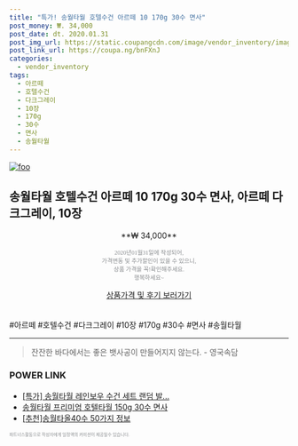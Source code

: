 ```yaml
--- 
title: "특가! 송월타월 호텔수건 아르떼 10 170g 30수 면사" 
post_money: ₩. 34,000 
post_date: dt. 2020.01.31 
post_img_url: https://static.coupangcdn.com/image/vendor_inventory/images/2018/11/08/14/0/1af67f39-8bb1-4c8f-8584-42b713caa6a1.jpg 
post_link_url: https://coupa.ng/bnFXnJ 
categories: 
  - vendor_inventory 
tags: 
  - 아르떼 
  - 호텔수건 
  - 다크그레이 
  - 10장 
  - 170g 
  - 30수 
  - 면사 
  - 송월타월 
--- 
```

[![foo](https://static.coupangcdn.com/image/vendor_inventory/images/2018/11/08/14/0/1af67f39-8bb1-4c8f-8584-42b713caa6a1.jpg)](https://coupa.ng/bnFXnJ) 

## 송월타월 호텔수건 아르떼 10 170g 30수 면사, 아르떼 다크그레이, 10장 
<p style="text-align: center;">**₩ 34,000**</p> 
<p style="text-align: center;"><span style="color: #898c8f; font-family: Georgia,Times,serif; font-size: 0.75em;">2020년01월31일에 작성되어, <br>가격변동 및 추가할인이 있을 수 있으니,<br> 상품 가격을 꼭!확인해주세요.<br>행복하세요~</span> 
</p>	 
<div markdown="0" style="text-align: center;"><a href="https://coupa.ng/bnFXnJ" class="btn btn--success">상품가격 및 후기 보러가기</a></div> 
<br><br> 
  #아르떼 #호텔수건 #다크그레이 #10장 #170g #30수 #면사 #송월타월 
<hr> 

> 잔잔한 바다에서는 좋은 뱃사공이 만들어지지 않는다. - 영국속담 


### POWER LINK

* <a href="https://blog.naver.com/sakai111/221786399029" target="_blank">[특가] 송월타월 레인보우 수건 세트 랜덤 발...</a>
* <a href="https://blog.naver.com/santokki14/221786560452" target="_blank">송월타월 프리미엄 호텔타월 150g 30수 면사</a>
* <a href="https://blog.naver.com/fasyy4321/221786140576" target="_blank">[추천]송월타올40수 50가지 정보</a>

<span style="color: #898c8f; font-family: Georgia,Times,serif; font-size: 0.55em;">파트너스활동으로 작성자에게 일정액의 커미션이 제공될수 있습니다.</span> 
